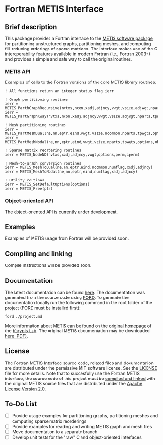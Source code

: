 # Fortran METIS Interface

## Brief description

This package provides a Fortran interface to the [METIS software package](http://glaros.dtc.umn.edu/gkhome/metis/metis/overview) for partitioning unstructured graphs, partitioning meshes, and computing fill-reducing orderings of sparse matrices. The interface makes use of the C interoperability features available in modern Fortran (i.e., Fortran 2003+) and provides a simple and safe way to call the original routines.

### METIS API

Examples of calls to the Fortran versions of the core METIS library routines:

```Fortran
! All functions return an integer status flag ierr

! Graph partitioning routines
ierr = METIS_ParthGraphRecursive(nvtxs,ncon,xadj,adjncy,vwgt,vsize,adjwgt,nparts,tpwgts,ubvec,options,objval,part)
ierr = METIS_PartGraphKway(nvtxs,ncon,xadj,adjncy,vwgt,vsize,adjwgt,nparts,tpwgts,ubvec,options,objval,part)

! Mesh partitioning routines
ierr = METIS_PartMeshDual(ne,nn,eptr,eind,vwgt,vsize,ncommon,nparts,tpwgts,options,objval,epart,npart)
ierr = METIS_PartMeshNodal(ne,nn,eptr,eind,vwgt,vsize,nparts,tpwgts,options,objval,epart,npart)

! Sparse matrix reordering routines
ierr = METIS_NodeND(nvtxs,xadj,adjncy,vwgt,options,perm,iperm)

! Mesh-to-graph conversion routines
ierr = METIS_MeshToDual(ne,nn,eptr,eind,ncommon,numflag,xadj,adjncy)
ierr = METIS_MeshToNodal(ne,nn,eptr,eind,numflag,xadj,adjncy)

! Utility routines
ierr = METIS_SetDefaultOptions(options)
ierr = METIS_Free(ptr)
```

### Object-oriented API

The object-oriented API is currently under development.

## Examples

Examples of METIS usage from Fortran will be provided soon.

## Compiling and linking

Compile instructions will be provided soon.

## Documentation

The latest documentation can be found [here](https://ivan-pi.github.io/fmetis/). The documentation was generated from the source code using [FORD](https://github.com/cmacmackin/ford). To generate the documentation locally run the following command in the root folder of the project (FORD must be installed first):
```
ford ./project.md
```
More information about METIS can be found on the [original homepage](http://glaros.dtc.umn.edu/gkhome/metis/metis/overview) of the [Karypis Lab](http://glaros.dtc.umn.edu/).
The original METIS documentation may be downloaded [here (PDF)](http://glaros.dtc.umn.edu/gkhome/fetch/sw/metis/manual.pdf).

## License

The Fortran METIS Interface source code, related files and documentation are distributed under the permissive MIT software license.  See the [LICENSE](https://raw.githubusercontent.com/ivan-pi/fmetis/master/LICENSE) file for more details. Note that to succesfully use the Fortran METIS interface, the source code of this project must be [compiled and linked](#compiling-and-linking) with the original METIS source files that are distributed under the [Apache License Version 2.0](http://www.apache.org/licenses/LICENSE-2.0). 

## To-Do List
- [ ] Provide usage examples for partitioning graphs, partitioning meshes and computing sparse matrix reorderings
- [ ] Provide examples for reading and writing METIS graph and mesh files
- [ ] Move documentation to a separate branch
- [ ] Develop unit tests for the "raw" C and object-oriented interfaces

